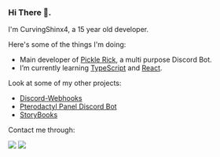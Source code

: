 ### Hi There 👋.

I'm CurvingShinx4, a 15 year old developer.

Here's some of the things I'm doing:

* Main developer of [Pickle Rick](https://discordapp.com/oauth2/authorize?client_id=726948661996552202&scope=bot&permissions=2146958847), a multi purpose Discord Bot.
* I’m currently learning [TypeScript](https://www.typescriptlang.org/) and [React](https://reactjs.org/).

Look at some of my other projects:

* [Discord-Webhooks](https://github.com/CurvingSphinx4/discord-webhooks)
* [Pterodactyl Panel Discord Bot](https://github.com/CurvingSphinx4/pterodactyl-discord)
* [StoryBooks](https://github.com/CurvingSphinx4/StoryBooks)

Contact me through: 

[![](https://img.shields.io/twitter/follow/CurvingSphinx4?color=%231DA1F2&logo=twitter&style=for-the-badge)](https://twitter.com/CurvingSphinx4)
[![](https://img.shields.io/badge/CurvingSphinx4%237789-Add%20Me-7289DA?style=social&logo=discord)](https://discord.gg/ReNGph5)

